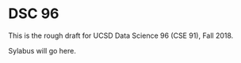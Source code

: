 # DSC 96
This is the rough draft for UCSD Data Science 96 (CSE 91), Fall 2018.

Sylabus will go here.
